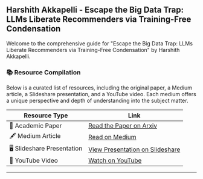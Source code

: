 
## Harshith Akkapelli - Escape the Big Data Trap: LLMs Liberate Recommenders via Training-Free Condensation

Welcome to the comprehensive guide for "Escape the Big Data Trap: LLMs Liberate Recommenders via Training-Free Condensation" by Harshith Akkapelli.

### 📚 Resource Compilation

Below is a curated list of resources, including the original paper, a Medium article, a Slideshare presentation, and a YouTube video. Each medium offers a unique perspective and depth of understanding into the subject matter.

| **Resource Type**           | **Link**                                                                                                                 |
|-----------------------------|--------------------------------------------------------------------------------------------------------------------------|
| 📃 Academic Paper            | [Read the Paper on Arxiv](https://arxiv.org/abs/2310.09874)                                                               |
| 🖋️ Medium Article            | [Read on Medium](https://medium.com/@harshith.akkapelli/escape-the-big-data-trap-llms-liberate-recommenders-via-training-free-condensation-3ef8cd00ad17) |
| 🖥️ Slideshare Presentation   | [View Presentation on Slideshare](https://www.slideshare.net/harshithakkapelli/harshithakkapellipresentationpdf)         |
| 🎥 YouTube Video             | [Watch on YouTube](https://www.youtube.com/watch?v=NJ3oWR6zSBM)                                                          |

---

